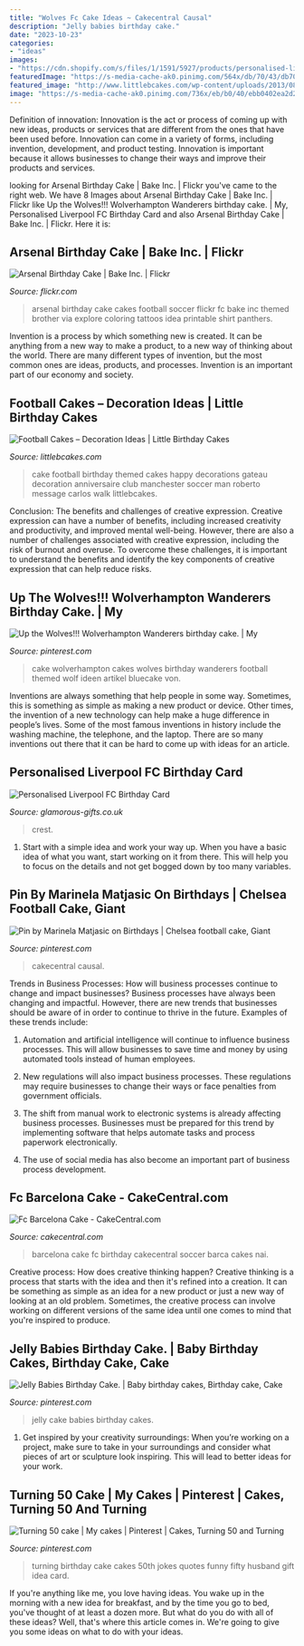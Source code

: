 ```yaml
---
title: "Wolves Fc Cake Ideas ~ Cakecentral Causal"
description: "Jelly babies birthday cake."
date: "2023-10-23"
categories:
- "ideas"
images:
- "https://cdn.shopify.com/s/files/1/1591/5927/products/personalised-liverpool-fc-crest-birthday-card-14318128201802_2048x2048.png?v=1584648293"
featuredImage: "https://s-media-cache-ak0.pinimg.com/564x/db/70/43/db704337e47d1da466911ceecaeebf90.jpg"
featured_image: "http://www.littlebcakes.com/wp-content/uploads/2013/08/Football-Cake-Decorations.jpg"
image: "https://s-media-cache-ak0.pinimg.com/736x/eb/b0/40/ebb0402ea2d2ed249f126b4a07cabeb6.jpg"
---
```



Definition of innovation:
Innovation is the act or process of coming up with new ideas, products or services that are different from the ones that have been used before. Innovation can come in a variety of forms, including invention, development, and product testing. Innovation is important because it allows businesses to change their ways and improve their products and services.

	

		
looking for Arsenal Birthday Cake | Bake Inc. | Flickr you've came to the right web. We have 8 Images about Arsenal Birthday Cake | Bake Inc. | Flickr like Up the Wolves!!! Wolverhampton Wanderers birthday cake. | My, Personalised Liverpool FC Birthday Card and also Arsenal Birthday Cake | Bake Inc. | Flickr. Here it is:
		
    
## Arsenal Birthday Cake | Bake Inc. | Flickr

<img loading=lazy src="https://c1.staticflickr.com/5/4051/4658995128_a963c41394_b.jpg" onerror="this.onerror=null;this.src='https://tse2.mm.bing.net/th?id=OIP.n3uInzFKPm85sDd3WdALEgHaLG&amp;pid=15.1';" alt="Arsenal Birthday Cake | Bake Inc. | Flickr">

_Source: flickr.com_

>arsenal birthday cake cakes football soccer flickr fc bake inc themed brother via explore coloring tattoos idea printable shirt panthers. 

	

Invention is a process by which something new is created. It can be anything from a new way to make a product, to a new way of thinking about the world. There are many different types of invention, but the most common ones are ideas, products, and processes. Invention is an important part of our economy and society.

    
## Football Cakes – Decoration Ideas | Little Birthday Cakes

<img loading=lazy src="http://www.littlebcakes.com/wp-content/uploads/2013/08/Football-Cake-Decorations.jpg" onerror="this.onerror=null;this.src='https://tse2.mm.bing.net/th?id=OIP.bSVtIX1yyZSGxiCVf7o8hgHaH0&amp;pid=15.1';" alt="Football Cakes – Decoration Ideas | Little Birthday Cakes">

_Source: littlebcakes.com_

>cake football birthday themed cakes happy decorations gateau decoration anniversaire club manchester soccer man roberto message carlos walk littlebcakes. 

	

Conclusion: The benefits and challenges of creative expression.
Creative expression can have a number of benefits, including increased creativity and productivity, and improved mental well-being. However, there are also a number of challenges associated with creative expression, including the risk of burnout and overuse. To overcome these challenges, it is important to understand the benefits and identify the key components of creative expression that can help reduce risks.

    
## Up The Wolves!!! Wolverhampton Wanderers Birthday Cake. | My

<img loading=lazy src="https://s-media-cache-ak0.pinimg.com/736x/eb/b0/40/ebb0402ea2d2ed249f126b4a07cabeb6.jpg" onerror="this.onerror=null;this.src='https://tse1.mm.bing.net/th?id=OIP.cNQEdUw1gShxIH2V7FBZ_wHaHR&amp;pid=15.1';" alt="Up the Wolves!!! Wolverhampton Wanderers birthday cake. | My">

_Source: pinterest.com_

>cake wolverhampton cakes wolves birthday wanderers football themed wolf ideen artikel bluecake von. 

	

Inventions are always something that help people in some way. Sometimes, this is something as simple as making a new product or device. Other times, the invention of a new technology can help make a huge difference in people’s lives. Some of the most famous inventions in history include the washing machine, the telephone, and the laptop. There are so many inventions out there that it can be hard to come up with ideas for an article.

    
## Personalised Liverpool FC Birthday Card

<img loading=lazy src="https://cdn.shopify.com/s/files/1/1591/5927/products/personalised-liverpool-fc-crest-birthday-card-14318128201802_2048x2048.png?v=1584648293" onerror="this.onerror=null;this.src='https://tse4.mm.bing.net/th?id=OIP.i7VVLyMEYst34RiYil9cQQHaHa&amp;pid=15.1';" alt="Personalised Liverpool FC Birthday Card">

_Source: glamorous-gifts.co.uk_

>crest. 

	

1. Start with a simple idea and work your way up. When you have a basic idea of what you want, start working on it from there. This will help you to focus on the details and not get bogged down by too many variables.

    
## Pin By Marinela Matjasic On Birthdays | Chelsea Football Cake, Giant

<img loading=lazy src="https://i.pinimg.com/originals/e0/c6/f8/e0c6f8616344427159b7f8399c338fa0.jpg" onerror="this.onerror=null;this.src='https://tse3.mm.bing.net/th?id=OIP.NFLHul2NlpQabD7ZtEq5wgHaJ4&amp;pid=15.1';" alt="Pin by Marinela Matjasic on Birthdays | Chelsea football cake, Giant">

_Source: pinterest.com_

>cakecentral causal. 

	

Trends in Business Processes: How will business processes continue to change and impact businesses?
Business processes have always been changing and impactful. However, there are new trends that businesses should be aware of in order to continue to thrive in the future. Examples of these trends include:
1. Automation and artificial intelligence will continue to influence business processes. This will allow businesses to save time and money by using automated tools instead of human employees.

2. New regulations will also impact business processes. These regulations may require businesses to change their ways or face penalties from government officials.

3. The shift from manual work to electronic systems is already affecting business processes. Businesses must be prepared for this trend by implementing software that helps automate tasks and process paperwork electronically.

4. The use of social media has also become an important part of business process development.

    
## Fc Barcelona Cake - CakeCentral.com

<img loading=lazy src="https://cdn001.cakecentral.com/gallery/2015/03/900_751056HBED_fc-barcelona-cake.jpg" onerror="this.onerror=null;this.src='https://tse1.mm.bing.net/th?id=OIP.RMFEPqLMZEFxVsq3V4OW7wHaFj&amp;pid=15.1';" alt="Fc Barcelona Cake - CakeCentral.com">

_Source: cakecentral.com_

>barcelona cake fc birthday cakecentral soccer barca cakes nai. 

	

Creative process: How does creative thinking happen?
Creative thinking is a process that starts with the idea and then it's refined into a creation. It can be something as simple as an idea for a new product or just a new way of looking at an old problem. Sometimes, the creative process can involve working on different versions of the same idea until one comes to mind that you're inspired to produce.

    
## Jelly Babies Birthday Cake. | Baby Birthday Cakes, Birthday Cake, Cake

<img loading=lazy src="https://i.pinimg.com/originals/83/d8/3f/83d83fd39ee7ca231e69700a0356c915.jpg" onerror="this.onerror=null;this.src='https://tse3.mm.bing.net/th?id=OIP.gZmzNMmTzf2ZLpekJE-J5gHaJ7&amp;pid=15.1';" alt="Jelly Babies Birthday Cake. | Baby birthday cakes, Birthday cake, Cake">

_Source: pinterest.com_

>jelly cake babies birthday cakes. 

	

1. Get inspired by your creativity surroundings: When you’re working on a project, make sure to take in your surroundings and consider what pieces of art or sculpture look inspiring. This will lead to better ideas for your work.

    
## Turning 50 Cake | My Cakes | Pinterest | Cakes, Turning 50 And Turning

<img loading=lazy src="https://s-media-cache-ak0.pinimg.com/564x/db/70/43/db704337e47d1da466911ceecaeebf90.jpg" onerror="this.onerror=null;this.src='https://tse2.mm.bing.net/th?id=OIP.WQM9FNDZpIaziNIk2-ZJNgHaJ6&amp;pid=15.1';" alt="Turning 50 cake | My cakes | Pinterest | Cakes, Turning 50 and Turning">

_Source: pinterest.com_

>turning birthday cake cakes 50th jokes quotes funny fifty husband gift idea card. 

	

If you're anything like me, you love having ideas. You wake up in the morning with a new idea for breakfast, and by the time you go to bed, you've thought of at least a dozen more. But what do you do with all of these ideas? Well, that's where this article comes in. We're going to give you some ideas on what to do with your ideas.

